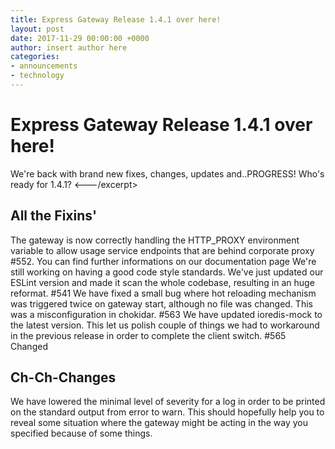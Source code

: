 ```yaml
---
title: Express Gateway Release 1.4.1 over here!
layout: post
date: 2017-11-29 00:00:00 +0000
author: insert author here
categories:
- announcements
- technology
---
```

# Express Gateway Release 1.4.1 over here!
<excerpt--->We're back with brand new fixes, changes, updates and..PROGRESS! Who's ready for 1.4.1?
<---/excerpt>

## All the Fixins' 
The gateway is now correctly handling the HTTP_PROXY environment variable to allow usage service endpoints that are behind corporate proxy #552. You can find further informations on our documentation page
We're still working on having a good code style standards. We've just updated our ESLint version and made it scan the whole codebase, resulting in an huge reformat. #541
We have fixed a small bug where hot reloading mechanism was triggered twice on gateway start, although no file was changed. This was a misconfiguration in chokidar. #563
We have updated ioredis-mock to the latest version. This let us polish couple of things we had to workaround in the previous release in order to complete the client switch. #565
Changed
## Ch-Ch-Changes 
We have lowered the minimal level of severity for a log in order to be printed on the standard output from error to warn. This should hopefully help you to reveal some situation where the gateway might be acting in the way you specified because of some things.

